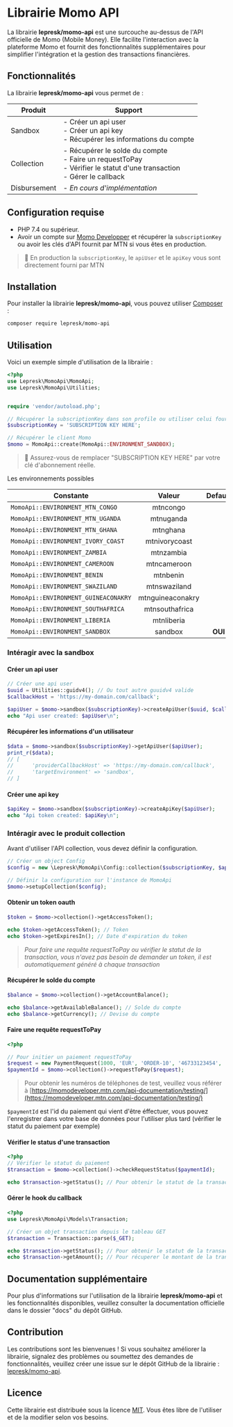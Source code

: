 # Librairie Momo API

La librairie **lepresk/momo-api** est une surcouche au-dessus de l'API officielle de Momo (Mobile Money). Elle facilite
l'interaction avec la plateforme Momo et fournit des fonctionnalités supplémentaires pour simplifier l'intégration et la
gestion des transactions financières.

## Fonctionnalités

La librairie **lepresk/momo-api** vous permet de :

| Produit      | Support                                                                                                                       |
|--------------|-------------------------------------------------------------------------------------------------------------------------------|
| Sandbox      | - Créer un api user<br/>- Créer un api key<br/>- Récupérer les informations du compte                                         |
| Collection   | - Récupérer le solde du compte<br/>- Faire un requestToPay<br/>- Vérifier le statut d'une transaction<br/>- Gérer le callback |
| Disbursement | - *En cours d'implémentation*                                                                                                 |

## Configuration requise

- PHP 7.4 ou supérieur.
- Avoir un compte sur [Momo Developper](https://momodeveloper.mtn.com/) et récupérer la `subscriptionKey` ou avoir les clés d'API fournit par MTN si vous êtes en production.

> 📢 En production la `subscriptionKey`, le `apiUser` et le `apiKey` vous sont directement fourni par MTN

## Installation

Pour installer la librairie **lepresk/momo-api**, vous pouvez utiliser [Composer](https://getcomposer.org/) :

```bash
composer require lepresk/momo-api
```

## Utilisation

Voici un exemple simple d'utilisation de la librairie :

```php
<?php
use Lepresk\MomoApi\MomoApi;
use Lepresk\MomoApi\Utilities;


require 'vendor/autoload.php';

// Récupérer la subscriptionKey dans son profile ou utiliser celui fournit par MTN si vous êtes en production
$subscriptionKey = 'SUBSCRIPTION KEY HERE';

// Récupérer le client Momo
$momo = MomoApi::create(MomoApi::ENVIRONMENT_SANDBOX);
```
> 📢 Assurez-vous de remplacer "SUBSCRIPTION KEY HERE" par votre clé d'abonnement réelle.

Les environnements possibles

| Constante                            |      Valeur      | Default |
|--------------------------------------|:----------------:|:-------:|
| `MomoApi::ENVIRONMENT_MTN_CONGO`     |     mtncongo     |         |
| `MomoApi::ENVIRONMENT_MTN_UGANDA`    |    mtnuganda     |         |
| `MomoApi::ENVIRONMENT_MTN_GHANA`     |     mtnghana     |         |
| `MomoApi::ENVIRONMENT_IVORY_COAST`   |  mtnivorycoast   |         |
| `MomoApi::ENVIRONMENT_ZAMBIA`        |    mtnzambia     |         |
| `MomoApi::ENVIRONMENT_CAMEROON`      |   mtncameroon    |         |
| `MomoApi::ENVIRONMENT_BENIN`         |     mtnbenin     |         |
| `MomoApi::ENVIRONMENT_SWAZILAND`     |   mtnswaziland   |         |
| `MomoApi::ENVIRONMENT_GUINEACONAKRY` | mtnguineaconakry |         |
| `MomoApi::ENVIRONMENT_SOUTHAFRICA`   |  mtnsouthafrica  |         |
| `MomoApi::ENVIRONMENT_LIBERIA`       |    mtnliberia    |         |
| `MomoApi::ENVIRONMENT_SANDBOX`       |     sandbox      | **OUI** |

### Intéragir avec la sandbox

#### Créer un api user

```php
// Créer une api user
$uuid = Utilities::guidv4(); // Ou tout autre guuidv4 valide
$callbackHost = 'https://my-domain.com/callback';

$apiUser = $momo->sandbox($subscriptionKey)->createApiUser($uuid, $callbackHost);
echo "Api user created: $apiUser\n";
```

#### Récupérer les informations d'un utilisateur

```php
$data = $momo->sandbox($subscriptionKey)->getApiUser($apiUser);
print_r($data);
// [
//      'providerCallbackHost' => 'https://my-domain.com/callback',
//      'targetEnvironment' => 'sandbox',
// ]
```

#### Créer une api key

```php
$apiKey = $momo->sandbox($subscriptionKey)->createApiKey($apiUser);
echo "Api token created: $apiKey\n";
```

### Intéragir avec le produit collection

Avant d'utiliser l'API collection, vous devez définir la configuration.

```php
// Créer un object Config
$config = new \Lepresk\MomoApi\Config::collection($subscriptionKey, $apiUser, $apiKey, $callbackHost);

// Définir la configuration sur l'instance de MomoApi
$momo->setupCollection($config);
```

#### Obtenir un token oauth

```php
$token = $momo->collection()->getAccessToken();

echo $token->getAccessToken(); // Token
echo $token->getExpiresIn(); // Date d'expiration du token
```

> _Pour faire une requête requestToPay ou vérifier le statut de la transaction, vous n'avez pas besoin de demander un token, il est automatiquement généré à chaque transaction_

#### Récupérer le solde du compte

```php
$balance = $momo->collection()->getAccountBalance();

echo $balance->getAvailableBalance(); // Solde du compte
echo $balance->getCurrency(); // Devise du compte
```

#### Faire une requête requestToPay

```php
<?php

// Pour initier un paiement requestToPay
$request = new PaymentRequest(1000, 'EUR', 'ORDER-10', '46733123454', 'Payer message', 'Payer note');
$paymentId = $momo->collection()->requestToPay($request);
```

> Pour obtenir les numéros de téléphones de test, veuillez vous référer à [https://momodeveloper.mtn.com/api-documentation/testing/](https://momodeveloper.mtn.com/api-documentation/testing/)

`$paymentId` est l'id du paiement qui vient d'être éffectuer, vous pouvez l'enregistrer dans votre base de données pour l'utiliser plus tard (vérifier le statut du paiement par exemple)

#### Vérifier le status d'une transaction

```php
<?php
// Vérifier le statut du paiement
$transaction = $momo->collection()->checkRequestStatus($paymentId);

echo $transaction->getStatus(); // Pour obtenir le statut de la transaction
```

#### Gérer le hook du callback

```php
<?php
use Lepresk\MomoApi\Models\Transaction;

// Créer un objet transaction depuis le tableau GET
$transaction = Transaction::parse($_GET);

echo $transaction->getStatus(); // Pour obtenir le statut de la transaction
echo $transaction->getAmount(); // Pour récuperer le montant de la transaction
```

## Documentation supplémentaire

Pour plus d'informations sur l'utilisation de la librairie **lepresk/momo-api** et les fonctionnalités disponibles,
veuillez consulter la documentation officielle dans le dossier "docs" du dépôt GitHub.

## Contribution

Les contributions sont les bienvenues ! Si vous souhaitez améliorer la librairie, signalez des problèmes ou soumettez
des demandes de fonctionnalités, veuillez créer une issue sur le dépôt GitHub de la
librairie : [lepresk/momo-api](https://github.com/lepresk/momo-api).

## Licence

Cette librairie est distribuée sous la licence [MIT](https://opensource.org/licenses/MIT). Vous êtes libre de l'utiliser
et de la modifier selon vos besoins.
